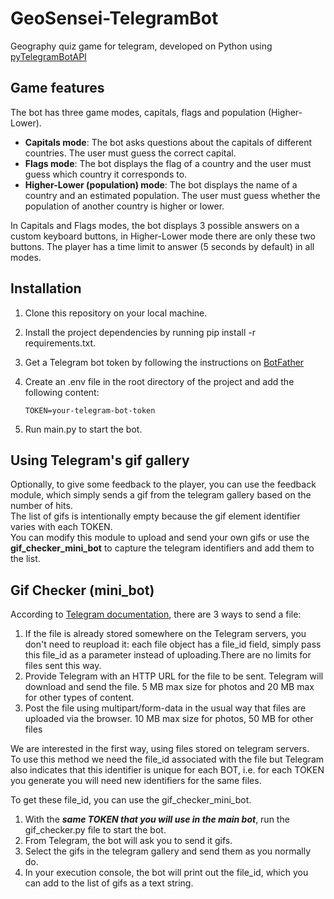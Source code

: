 # GeoSensei-TelegramBot
Geography quiz game for telegram, developed on Python using [pyTelegramBotAPI](https://github.com/eternnoir/pyTelegramBotAPI)
## Game features
The bot has three game modes, capitals, flags and population (Higher-Lower). 
* **Capitals mode**: The bot asks questions about the capitals of different countries. The user must guess the correct capital.
* **Flags mode**: The bot displays the flag of a country and the user must guess which country it corresponds to. 
* **Higher-Lower (population) mode**: The bot displays the name of a country and an estimated population. The user must guess whether the population of another country is higher or lower.
 
In Capitals and Flags modes, the bot displays 3 possible answers on a custom keyboard buttons, in Higher-Lower mode there are only these two buttons. The player has a time limit to answer (5 seconds by default) in all modes.   
## Installation
1. Clone this repository on your local machine.
2. Install the project dependencies by running pip install -r requirements.txt.
3. Get a Telegram bot token by following the instructions on [BotFather](https://core.telegram.org/bots/features#creating-a-new-bot)
4. Create an .env file in the root directory of the project and add the following content:
   
   ```
   TOKEN=your-telegram-bot-token
   ```
5. Run main.py to start the bot.

## Using Telegram's gif gallery
Optionally, to give some feedback to the player, you can use the feedback module, which simply sends a gif from the telegram gallery based on the number of hits.   
The list of gifs is intentionally empty because the gif element identifier varies with each TOKEN.  
You can modify this module to upload and send your own gifs or use the **gif_checker_mini_bot** to capture the telegram identifiers and add them to the list.

## Gif Checker (mini_bot)
According to [Telegram documentation](https://core.telegram.org/bots/api#sending-files), there are 3 ways to send a file:  

1. If the file is already stored somewhere on the Telegram servers, you don't need to reupload it: each file object has a file_id field, simply pass this file_id as a parameter instead of uploading.There are no limits for files sent this way.
2. Provide Telegram with an HTTP URL for the file to be sent. Telegram will download and send the file. 5 MB max size for photos and 20 MB max for other types of content.
3. Post the file using multipart/form-data in the usual way that files are uploaded via the browser. 10 MB max size for photos, 50 MB for other files

We are interested in the first way, using files stored on telegram servers.  
To use this method we need the file_id associated with the file but Telegram also indicates that this identifier is unique for each BOT, i.e. for each TOKEN you generate you will need new identifiers for the same files.   

To get these file_id, you can use the gif_checker_mini_bot.
1. With the **_same TOKEN that you will use in the main bot_**, run the gif_checker.py file to start the bot.
2. From Telegram, the bot will ask you to send it gifs.
3. Select the gifs in the telegram gallery and send them as you normally do.
4. In your execution console, the bot will print out the file_id, which you can add to the list of gifs as a text string.
